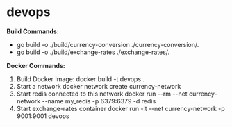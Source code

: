 # devops

**Build Commands:**
- go build -o ./build/currency-conversion ./currency-conversion/.
- go build -o ./build/exchange-rates ./exchange-rates/.



**Docker Commands:**
1. Build Docker Image:
docker build -t devops .
2. Start a network
docker network create currency-network
3. Start redis connected to this network
docker run --rm --net currency-network --name my_redis  -p 6379:6379 -d redis
4. Start exchange-rates container
docker run -it --net currency-network  -p 9001:9001  devops


